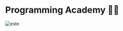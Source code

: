 <h1> Programming Academy 👨‍💻</h1>


![este](https://user-images.githubusercontent.com/89228921/141210399-275507c7-a1da-4e7c-b646-8f8f44dbb284.gif)
